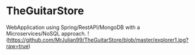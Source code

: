 # TheGuitarStore
WebApplication using  Spring/RestAPI/MongoDB with a Microservices/NoSQL approach.
!(https://github.com/MrJulian99/TheGuitarStore/blob/master/explorer1.jpg?raw=true)
